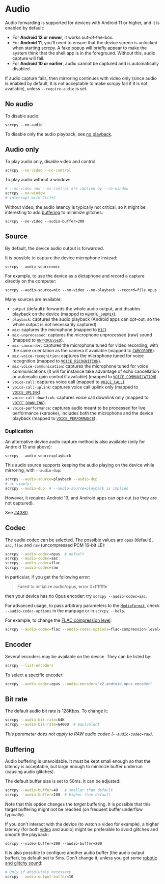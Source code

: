 # Audio

Audio forwarding is supported for devices with Android 11 or higher, and it is
enabled by default:

 - For **Android 12 or newer**, it works out-of-the-box.
 - For **Android 11**, you'll need to ensure that the device screen is unlocked
   when starting scrcpy. A fake popup will briefly appear to make the system
   think that the shell app is in the foreground. Without this, audio capture
   will fail.
 - For **Android 10 or earlier**, audio cannot be captured and is automatically
   disabled.

If audio capture fails, then mirroring continues with video only (since audio is
enabled by default, it is not acceptable to make scrcpy fail if it is not
available), unless `--require-audio` is set.


## No audio

To disable audio:

```
scrcpy --no-audio
```

To disable only the audio playback, see [no playback](/reference/scrcpy/video#no-playback).

## Audio only

To play audio only, disable video and control:

```bash
scrcpy --no-video --no-control
```

To play audio without a window:

```bash
# --no-video and --no-control are implied by --no-window
scrcpy --no-window
# interrupt with Ctrl+C
```

Without video, the audio latency is typically not critical, so it might be
interesting to add [buffering](#buffering) to minimize glitches:

```
scrcpy --no-video --audio-buffer=200
```

## Source

By default, the device audio output is forwarded.

It is possible to capture the device microphone instead:

```
scrcpy --audio-source=mic
```

For example, to use the device as a dictaphone and record a capture directly on
the computer:

```
scrcpy --audio-source=mic --no-video --no-playback --record=file.opus
```

Many sources are available:

 - `output` (default): forwards the whole audio output, and disables playback on the device (mapped to [`REMOTE_SUBMIX`](https://developer.android.com/reference/android/media/MediaRecorder.AudioSource#REMOTE_SUBMIX)).
 - `playback`: captures the audio playback (Android apps can opt-out, so the whole output is not necessarily captured).
 - `mic`: captures the microphone (mapped to [`MIC`](https://developer.android.com/reference/android/media/MediaRecorder.AudioSource#MIC)).
 - `mic-unprocessed`: captures the microphone unprocessed (raw) sound (mapped to [`UNPROCESSED`](https://developer.android.com/reference/android/media/MediaRecorder.AudioSource#UNPROCESSED)).
 - `mic-camcorder`: captures the microphone tuned for video recording, with the same orientation as the camera if available (mapped to [`CAMCORDER`](https://developer.android.com/reference/android/media/MediaRecorder.AudioSource#CAMCORDER)).
 - `mic-voice-recognition`: captures the microphone tuned for voice recognition (mapped to [`VOICE_RECOGNITION`](https://developer.android.com/reference/android/media/MediaRecorder.AudioSource#VOICE_RECOGNITION)).
 - `mic-voice-communication`: captures the microphone tuned for voice communications (it will for instance take advantage of echo cancellation or automatic gain control if available) (mapped to [`VOICE_COMMUNICATION`](https://developer.android.com/reference/android/media/MediaRecorder.AudioSource#VOICE_COMMUNICATION)).
 - `voice-call`: captures voice call (mapped to [`VOICE_CALL`](https://developer.android.com/reference/android/media/MediaRecorder.AudioSource#VOICE_CALL)).
 - `voice-call-uplink`: captures voice call uplink only (mapped to [`VOICE_UPLINK`](https://developer.android.com/reference/android/media/MediaRecorder.AudioSource#VOICE_UPLINK)).
 - `voice-call-downlink`: captures voice call downlink only (mapped to [`VOICE_DOWNLINK`](https://developer.android.com/reference/android/media/MediaRecorder.AudioSource#VOICE_DOWNLINK)).
 - `voice-performance`: captures audio meant to be processed for live performance (karaoke), includes both the microphone and the device playback (mapped to [`VOICE_PERFORMANCE`](https://developer.android.com/reference/android/media/MediaRecorder.AudioSource#VOICE_PERFORMANCE)).

### Duplication

An alternative device audio capture method is also available (only for Android
13 and above):

```
scrcpy --audio-source=playback
```

This audio source supports keeping the audio playing on the device while
mirroring, with `--audio-dup`:

```bash
scrcpy --audio-source=playback --audio-dup
# or simply:
scrcpy --audio-dup  # --audio-source=playback is implied
```

However, it requires Android 13, and Android apps can opt-out (so they are not
captured).


See [#4380](https://github.com/Genymobile/scrcpy/issues/4380).


## Codec

The audio codec can be selected. The possible values are `opus` (default),
`aac`, `flac` and `raw` (uncompressed PCM 16-bit LE):

```bash
scrcpy --audio-codec=opus  # default
scrcpy --audio-codec=aac
scrcpy --audio-codec=flac
scrcpy --audio-codec=raw
```

In particular, if you get the following error:

> Failed to initialize audio/opus, error 0xfffffffe

then your device has no Opus encoder: try `scrcpy --audio-codec=aac`.

For advanced usage, to pass arbitrary parameters to the [`MediaFormat`],
check `--audio-codec-options` in the manpage or in `scrcpy --help`.

For example, to change the [FLAC compression level]:

```bash
scrcpy --audio-codec=flac --audio-codec-options=flac-compression-level=8
```

[`MediaFormat`]: https://developer.android.com/reference/android/media/MediaFormat
[FLAC compression level]: https://developer.android.com/reference/android/media/MediaFormat#KEY_FLAC_COMPRESSION_LEVEL


## Encoder

Several encoders may be available on the device. They can be listed by:

```bash
scrcpy --list-encoders
```

To select a specific encoder:

```bash
scrcpy --audio-codec=opus --audio-encoder='c2.android.opus.encoder'
```


## Bit rate

The default audio bit rate is 128Kbps. To change it:

```bash
scrcpy --audio-bit-rate=64K
scrcpy --audio-bit-rate=64000  # equivalent
```

_This parameter does not apply to RAW audio codec (`--audio-codec=raw`)._


## Buffering

Audio buffering is unavoidable. It must be kept small enough so that the latency
is acceptable, but large enough to minimize buffer underrun (causing audio
glitches).

The default buffer size is set to 50ms. It can be adjusted:

```bash
scrcpy --audio-buffer=40   # smaller than default
scrcpy --audio-buffer=100  # higher than default
```

Note that this option changes the _target_ buffering. It is possible that this
target buffering might not be reached (on frequent buffer underflow typically).

If you don't interact with the device (to watch a video for example), a higher
latency (for both [video](/reference/scrcpy/video#buffering) and audio) might be preferable to
avoid glitches and smooth the playback:

```
scrcpy --video-buffer=200 --audio-buffer=200
```

It is also possible to configure another audio buffer (the audio output buffer),
by default set to 5ms. Don't change it, unless you get some [robotic and glitchy
sound][#3793]:

```bash
# Only if absolutely necessary
scrcpy --audio-output-buffer=10
```

[#3793]: https://github.com/Genymobile/scrcpy/issues/3793
